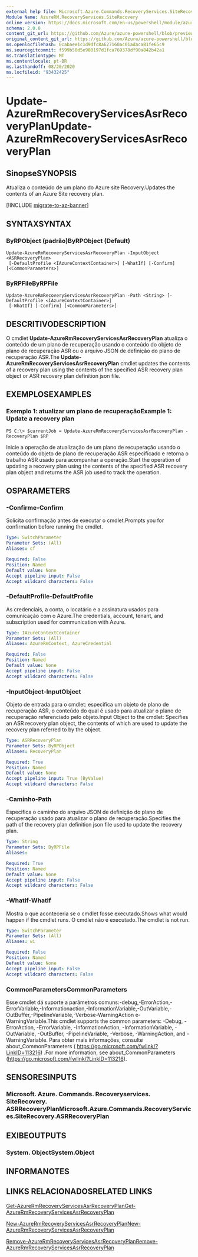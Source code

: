 ```yaml
---
external help file: Microsoft.Azure.Commands.RecoveryServices.SiteRecovery.dll-Help.xml
Module Name: AzureRM.RecoveryServices.SiteRecovery
online version: https://docs.microsoft.com/en-us/powershell/module/azurerm.recoveryservices.siterecovery/update-azurermrecoveryservicesasrrecoveryplan
schema: 2.0.0
content_git_url: https://github.com/Azure/azure-powershell/blob/preview/src/ResourceManager/RecoveryServices.SiteRecovery/Commands.RecoveryServices.SiteRecovery/help/Update-AzureRmRecoveryServicesAsrRecoveryPlan.md
original_content_git_url: https://github.com/Azure/azure-powershell/blob/preview/src/ResourceManager/RecoveryServices.SiteRecovery/Commands.RecoveryServices.SiteRecovery/help/Update-AzureRmRecoveryServicesAsrRecoveryPlan.md
ms.openlocfilehash: 0cabaee1c1d9dfc8a627160ac01adaca81fe65c9
ms.sourcegitcommit: f599b50d5e980197d1fca769378df90a842b42a1
ms.translationtype: MT
ms.contentlocale: pt-BR
ms.lasthandoff: 08/20/2020
ms.locfileid: "93432425"
---
```

# <span data-ttu-id="2beff-101">Update-AzureRmRecoveryServicesAsrRecoveryPlan</span><span class="sxs-lookup"><span data-stu-id="2beff-101">Update-AzureRmRecoveryServicesAsrRecoveryPlan</span></span>

## <span data-ttu-id="2beff-102">Sinopse</span><span class="sxs-lookup"><span data-stu-id="2beff-102">SYNOPSIS</span></span>
<span data-ttu-id="2beff-103">Atualiza o conteúdo de um plano do Azure site Recovery.</span><span class="sxs-lookup"><span data-stu-id="2beff-103">Updates the contents of an Azure Site recovery plan.</span></span>

[!INCLUDE [migrate-to-az-banner](../../includes/migrate-to-az-banner.md)]

## <span data-ttu-id="2beff-104">SYNTAX</span><span class="sxs-lookup"><span data-stu-id="2beff-104">SYNTAX</span></span>

### <span data-ttu-id="2beff-105">ByRPObject (padrão)</span><span class="sxs-lookup"><span data-stu-id="2beff-105">ByRPObject (Default)</span></span>
```
Update-AzureRmRecoveryServicesAsrRecoveryPlan -InputObject <ASRRecoveryPlan>
 [-DefaultProfile <IAzureContextContainer>] [-WhatIf] [-Confirm] [<CommonParameters>]
```

### <span data-ttu-id="2beff-106">ByRPFile</span><span class="sxs-lookup"><span data-stu-id="2beff-106">ByRPFile</span></span>
```
Update-AzureRmRecoveryServicesAsrRecoveryPlan -Path <String> [-DefaultProfile <IAzureContextContainer>]
 [-WhatIf] [-Confirm] [<CommonParameters>]
```

## <span data-ttu-id="2beff-107">DESCRITIVO</span><span class="sxs-lookup"><span data-stu-id="2beff-107">DESCRIPTION</span></span>
<span data-ttu-id="2beff-108">O cmdlet **Update-AzureRmRecoveryServicesAsrRecoveryPlan** atualiza o conteúdo de um plano de recuperação usando o conteúdo do objeto de plano de recuperação ASR ou o arquivo JSON de definição do plano de recuperação ASR.</span><span class="sxs-lookup"><span data-stu-id="2beff-108">The **Update-AzureRmRecoveryServicesAsrRecoveryPlan** cmdlet updates the contents of a recovery plan using the contents of the specified ASR recovery plan object or ASR recovery plan definition json file.</span></span>

## <span data-ttu-id="2beff-109">EXEMPLOS</span><span class="sxs-lookup"><span data-stu-id="2beff-109">EXAMPLES</span></span>

### <span data-ttu-id="2beff-110">Exemplo 1: atualizar um plano de recuperação</span><span class="sxs-lookup"><span data-stu-id="2beff-110">Example 1: Update a recovery plan</span></span>
```
PS C:\> $currentJob = Update-AzureRmRecoveryServicesAsrRecoveryPlan -RecoveryPlan $RP
```

<span data-ttu-id="2beff-111">Inicie a operação de atualização de um plano de recuperação usando o conteúdo do objeto de plano de recuperação ASR especificado e retorna o trabalho ASR usado para acompanhar a operação.</span><span class="sxs-lookup"><span data-stu-id="2beff-111">Start the operation of updating a recovery plan using the contents of the specified ASR recovery plan object and returns the ASR job used to track the operation.</span></span>

## <span data-ttu-id="2beff-112">OS</span><span class="sxs-lookup"><span data-stu-id="2beff-112">PARAMETERS</span></span>

### <span data-ttu-id="2beff-113">-Confirme</span><span class="sxs-lookup"><span data-stu-id="2beff-113">-Confirm</span></span>
<span data-ttu-id="2beff-114">Solicita confirmação antes de executar o cmdlet.</span><span class="sxs-lookup"><span data-stu-id="2beff-114">Prompts you for confirmation before running the cmdlet.</span></span>

```yaml
Type: SwitchParameter
Parameter Sets: (All)
Aliases: cf

Required: False
Position: Named
Default value: None
Accept pipeline input: False
Accept wildcard characters: False
```

### <span data-ttu-id="2beff-115">-DefaultProfile</span><span class="sxs-lookup"><span data-stu-id="2beff-115">-DefaultProfile</span></span>
<span data-ttu-id="2beff-116">As credenciais, a conta, o locatário e a assinatura usados para comunicação com o Azure.</span><span class="sxs-lookup"><span data-stu-id="2beff-116">The credentials, account, tenant, and subscription used for communication with Azure.</span></span>
```yaml
Type: IAzureContextContainer
Parameter Sets: (All)
Aliases: AzureRmContext, AzureCredential

Required: False
Position: Named
Default value: None
Accept pipeline input: False
Accept wildcard characters: False
```

### <span data-ttu-id="2beff-117">-InputObject</span><span class="sxs-lookup"><span data-stu-id="2beff-117">-InputObject</span></span>
<span data-ttu-id="2beff-118">Objeto de entrada para o cmdlet: especifica um objeto de plano de recuperação ASR, o conteúdo do qual é usado para atualizar o plano de recuperação referenciado pelo objeto.</span><span class="sxs-lookup"><span data-stu-id="2beff-118">Input Object to the cmdlet: Specifies an ASR recovery plan object, the contents of which are used to update the recovery plan referred to by the object.</span></span>

```yaml
Type: ASRRecoveryPlan
Parameter Sets: ByRPObject
Aliases: RecoveryPlan

Required: True
Position: Named
Default value: None
Accept pipeline input: True (ByValue)
Accept wildcard characters: False
```

### <span data-ttu-id="2beff-119">-Caminho</span><span class="sxs-lookup"><span data-stu-id="2beff-119">-Path</span></span>
<span data-ttu-id="2beff-120">Especifica o caminho do arquivo JSON de definição do plano de recuperação usado para atualizar o plano de recuperação.</span><span class="sxs-lookup"><span data-stu-id="2beff-120">Specifies the path of the recovery plan definition json file used to update the recovery plan.</span></span>

```yaml
Type: String
Parameter Sets: ByRPFile
Aliases:

Required: True
Position: Named
Default value: None
Accept pipeline input: False
Accept wildcard characters: False
```

### <span data-ttu-id="2beff-121">-WhatIf</span><span class="sxs-lookup"><span data-stu-id="2beff-121">-WhatIf</span></span>
<span data-ttu-id="2beff-122">Mostra o que aconteceria se o cmdlet fosse executado.</span><span class="sxs-lookup"><span data-stu-id="2beff-122">Shows what would happen if the cmdlet runs.</span></span> <span data-ttu-id="2beff-123">O cmdlet não é executado.</span><span class="sxs-lookup"><span data-stu-id="2beff-123">The cmdlet is not run.</span></span>

```yaml
Type: SwitchParameter
Parameter Sets: (All)
Aliases: wi

Required: False
Position: Named
Default value: None
Accept pipeline input: False
Accept wildcard characters: False
```

### <span data-ttu-id="2beff-124">CommonParameters</span><span class="sxs-lookup"><span data-stu-id="2beff-124">CommonParameters</span></span>
<span data-ttu-id="2beff-125">Esse cmdlet dá suporte a parâmetros comuns:-debug,-ErrorAction,-ErrorVariable,-Informationaction,-InformationVariable,-OutVariable,-OutBuffer,-PipelineVariable,-Verbose-WarningAction e-WarningVariable.</span><span class="sxs-lookup"><span data-stu-id="2beff-125">This cmdlet supports the common parameters: -Debug, -ErrorAction, -ErrorVariable, -InformationAction, -InformationVariable, -OutVariable, -OutBuffer, -PipelineVariable, -Verbose, -WarningAction, and -WarningVariable.</span></span> <span data-ttu-id="2beff-126">Para obter mais informações, consulte about_CommonParameters ( https://go.microsoft.com/fwlink/?LinkID=113216) .</span><span class="sxs-lookup"><span data-stu-id="2beff-126">For more information, see about_CommonParameters (https://go.microsoft.com/fwlink/?LinkID=113216).</span></span>

## <span data-ttu-id="2beff-127">SENSORES</span><span class="sxs-lookup"><span data-stu-id="2beff-127">INPUTS</span></span>

### <span data-ttu-id="2beff-128">Microsoft. Azure. Commands. Recoveryservices. SiteRecovery. ASRRecoveryPlan</span><span class="sxs-lookup"><span data-stu-id="2beff-128">Microsoft.Azure.Commands.RecoveryServices.SiteRecovery.ASRRecoveryPlan</span></span>

## <span data-ttu-id="2beff-129">EXIBE</span><span class="sxs-lookup"><span data-stu-id="2beff-129">OUTPUTS</span></span>

### <span data-ttu-id="2beff-130">System. Object</span><span class="sxs-lookup"><span data-stu-id="2beff-130">System.Object</span></span>

## <span data-ttu-id="2beff-131">INFORMA</span><span class="sxs-lookup"><span data-stu-id="2beff-131">NOTES</span></span>

## <span data-ttu-id="2beff-132">LINKS RELACIONADOS</span><span class="sxs-lookup"><span data-stu-id="2beff-132">RELATED LINKS</span></span>

[<span data-ttu-id="2beff-133">Get-AzureRmRecoveryServicesAsrRecoveryPlan</span><span class="sxs-lookup"><span data-stu-id="2beff-133">Get-AzureRmRecoveryServicesAsrRecoveryPlan</span></span>](./Get-AzureRmRecoveryServicesAsrRecoveryPlan.md)

[<span data-ttu-id="2beff-134">New-AzureRmRecoveryServicesAsrRecoveryPlan</span><span class="sxs-lookup"><span data-stu-id="2beff-134">New-AzureRmRecoveryServicesAsrRecoveryPlan</span></span>](./New-AzureRmRecoveryServicesAsrRecoveryPlan.md)

[<span data-ttu-id="2beff-135">Remove-AzureRmRecoveryServicesAsrRecoveryPlan</span><span class="sxs-lookup"><span data-stu-id="2beff-135">Remove-AzureRmRecoveryServicesAsrRecoveryPlan</span></span>](./Remove-AzureRmRecoveryServicesAsrRecoveryPlan.md)
